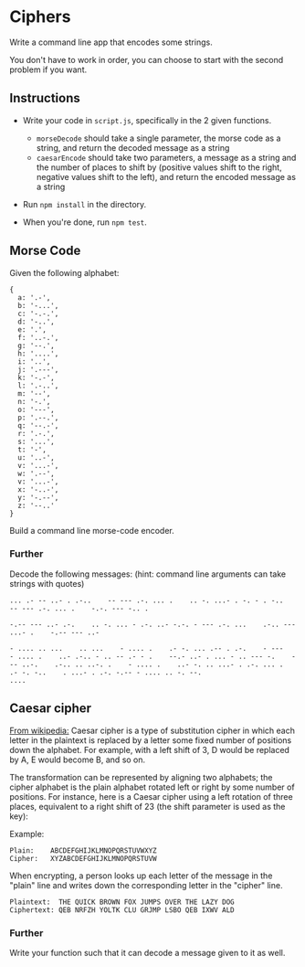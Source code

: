 # Ciphers
Write a command line app that encodes some strings.

You don't have to work in order, you can choose to start with the second problem if you want.

## Instructions
* Write your code in `script.js`, specifically in the 2 given functions.
  - `morseDecode` should take a single parameter, the morse code as a string, and return the decoded message as a string
  - `caesarEncode` should take two parameters, a message as a string and the number of places to shift by (positive values shift to the right, negative values shift to the left), and return the encoded message as a string

* Run `npm install` in the directory. 

* When you're done, run `npm test`.

## Morse Code

Given the following alphabet:

```
{
  a: '.-',
  b: '-...',
  c: '-.-.',
  d: '-..',
  e: '.',
  f: '..-.',
  g: '--.',
  h: '....',
  i: '..',
  j: '.---',
  k: '-.-',
  l: '.-..',
  m: '--',
  n: '-.',
  o: '---',
  p: '.--.',
  q: '--.-',
  r: '.-.',
  s: '...',
  t: '-',
  u: '..-',
  v: '...-',
  w: '.--',
  v: '...-',
  x: '-..-',
  y: '-.--',
  z: '--..'
}
```

Build a command line morse-code encoder.

### Further

Decode the following messages: (hint: command line arguments can take strings with quotes)

```
... .- -- ..- . .-..    -- --- .-. ... .    .. -. ...- . -. - . -..    -- --- .-. ... .    -.-. --- -.. .
```

```
-.-- --- ..- .-.    .. -. ... - .-. ..- -.-. - --- .-. ...    .-.. --- ...- .    -.-- --- ..-
```

```
- .... .. ...    .. ...    - .... .    .- -. ... .-- . .-.    - ---    - .... .    ..- .-.. - .. -- .- - .    --.- ..- . ... - .. --- -.    --- ..-.    .-.. .. ..-. .    - .... .    ..- -. .. ...- . .-. ... .    .- -. -..    . ...- . .-. -.-- - .... .. -. --.
....
```

## Caesar cipher
[From wikipedia:](https://en.wikipedia.org/wiki/Caesar_cipher) Caesar cipher is a type of substitution cipher in which each letter in the plaintext is replaced by a letter some fixed number of positions down the alphabet. For example, with a left shift of 3, D would be replaced by A, E would become B, and so on.

The transformation can be represented by aligning two alphabets; the cipher alphabet is the plain alphabet rotated left or right by some number of positions. For instance, here is a Caesar cipher using a left rotation of three places, equivalent to a right shift of 23 (the shift parameter is used as the key):

Example:
```
Plain:    ABCDEFGHIJKLMNOPQRSTUVWXYZ
Cipher:   XYZABCDEFGHIJKLMNOPQRSTUVW
```

When encrypting, a person looks up each letter of the message in the "plain" line and writes down the corresponding letter in the "cipher" line.

```
Plaintext:  THE QUICK BROWN FOX JUMPS OVER THE LAZY DOG
Ciphertext: QEB NRFZH YOLTK CLU GRJMP LSBO QEB IXWV ALD
```

### Further
Write your function such that it can decode a message given to it as well.